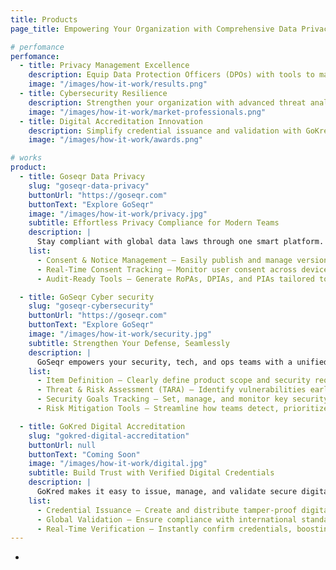 ```yaml
---
title: Products
page_title: Empowering Your Organization with Comprehensive Data Privacy, Cyber security, and Digital Accreditation Solutions.

# perfomance
perfomance:
  - title: Privacy Management Excellence
    description: Equip Data Protection Officers (DPOs) with tools to manage privacy notices, monitor consents, and ensure compliance with global data protection regulations.
    image: "/images/how-it-work/results.png"
  - title: Cybersecurity Resilience
    description: Strengthen your organization with advanced threat analysis, risk assessments, and robust security goal management to safeguard digital infrastructure.
    image: "/images/how-it-work/market-professionals.png"
  - title: Digital Accreditation Innovation
    description: Simplify credential issuance and validation with GoKred’s tools for secure, verifiable, and globally recognized digital accreditations.
    image: "/images/how-it-work/awards.png"

# works
product:
  - title: Goseqr Data Privacy
    slug: "goseqr-data-privacy"
    buttonUrl: "https://goseqr.com"
    buttonText: "Explore GoSeqr"
    image: "/images/how-it-work/privacy.jpg"
    subtitle: Effortless Privacy Compliance for Modern Teams
    description: |
      Stay compliant with global data laws through one smart platform. GoSeqr unifies legal, tech, and ops teams to simplify privacy management and build user trust. It helps you with:
    list:
      - Consent & Notice Management – Easily publish and manage version-controlled privacy notices and forms.
      - Real-Time Consent Tracking – Monitor user consent across devices and apps with full transparency.
      - Audit-Ready Tools – Generate RoPAs, DPIAs, and PIAs tailored to your products — always ready for audits.

  - title: GoSeqr Cyber security
    slug: "goseqr-cybersecurity"
    buttonUrl: "https://goseqr.com"
    buttonText: "Explore GoSeqr"
    image: "/images/how-it-work/security.jpg"
    subtitle: Strengthen Your Defense, Seamlessly
    description: |
      GoSeqr empowers your security, tech, and ops teams with a unified suite to proactively tackle cyber threats and protect your digital infrastructure. It helps you with:
    list:
      - Item Definition – Clearly define product scope and security requirements for focused protection.
      - Threat & Risk Assessment (TARA) – Identify vulnerabilities early with built-in threat modelling and analysis.
      - Security Goals Tracking – Set, manage, and monitor key security objectives with ease.
      - Risk Mitigation Tools – Streamline how teams detect, prioritize, and resolve cybersecurity risks.

  - title: GoKred Digital Accreditation
    slug: "gokred-digital-accreditation"
    buttonUrl: null
    buttonText: "Coming Soon"
    image: "/images/how-it-work/digital.jpg"
    subtitle: Build Trust with Verified Digital Credentials
    description: |
      GoKred makes it easy to issue, manage, and validate secure digital certifications — enhancing credibility for organizations and individuals alike. It helps you with:
    list:
      - Credential Issuance – Create and distribute tamper-proof digital certifications effortlessly.
      - Global Validation – Ensure compliance with international standards for global recognition.
      - Real-Time Verification – Instantly confirm credentials, boosting trust and transparency.
---
```


-

<!--
Donec sollicitudin molestie malesda. Donec sollitudin molestie malesuada. Mauris pellentesque <br /> nec, egestas non nisi. Cras ultricies ligula sed magna dictum porta.Lorem -->
